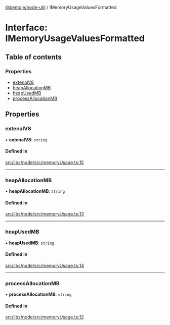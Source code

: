 [@bemoje/node-util](/docs/index.md) / IMemoryUsageValuesFormatted

# Interface: IMemoryUsageValuesFormatted

## Table of contents

### Properties

- [extenalV8](/docs/interfaces/IMemoryUsageValuesFormatted.md#extenalv8)
- [heapAllocationMB](/docs/interfaces/IMemoryUsageValuesFormatted.md#heapallocationmb)
- [heapUsedMB](/docs/interfaces/IMemoryUsageValuesFormatted.md#heapusedmb)
- [processAllocationMB](/docs/interfaces/IMemoryUsageValuesFormatted.md#processallocationmb)

## Properties

### extenalV8

• **extenalV8**: `string`

#### Defined in

[src/libs/node/src/memoryUsage.ts:15](https://github.com/bemoje/bemoje-node-util/blob/e2587a1/src/libs/node/src/memoryUsage.ts#L15)

___

### heapAllocationMB

• **heapAllocationMB**: `string`

#### Defined in

[src/libs/node/src/memoryUsage.ts:13](https://github.com/bemoje/bemoje-node-util/blob/e2587a1/src/libs/node/src/memoryUsage.ts#L13)

___

### heapUsedMB

• **heapUsedMB**: `string`

#### Defined in

[src/libs/node/src/memoryUsage.ts:14](https://github.com/bemoje/bemoje-node-util/blob/e2587a1/src/libs/node/src/memoryUsage.ts#L14)

___

### processAllocationMB

• **processAllocationMB**: `string`

#### Defined in

[src/libs/node/src/memoryUsage.ts:12](https://github.com/bemoje/bemoje-node-util/blob/e2587a1/src/libs/node/src/memoryUsage.ts#L12)
